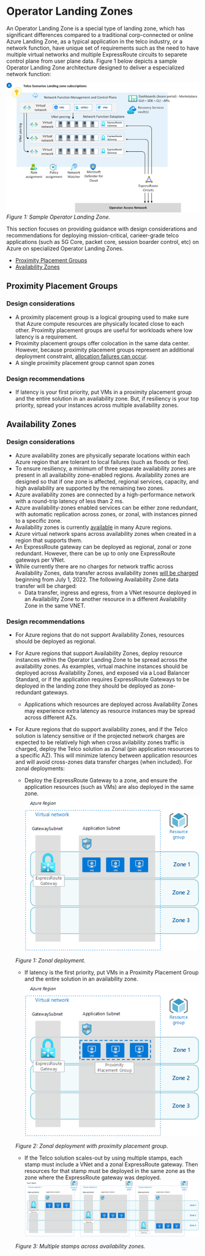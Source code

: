 # Operator Landing Zones

An Operator Landing Zone is a special type of landing zone, which has significant differences compared to a traditional corp-connected or online Azure Landing Zone, as a typical application in the telco industry, or a network function, have unique set of requirements such as the need to have multiple virtual networks and multiple ExpressRoute circuits to separete control plane from user plane data. Figure 1 below depicts a sample Operator Landing Zone architecture designed to deliver a especialized network function:

![Figure 1: Sample Operator Landing Zone](./sample-operator-landing-zone.png)
_Figure 1: Sample Operator Landing Zone._

This section focuses on providing guidance with design considerations and recommendations for deploying mission-critical, carieer-grade telco applications (such as 5G Core, packet core, session boarder control, etc) on Azure on specialized Operator Landing Zones.

- [Proximity Placement Groups](#proximity-placement-groups)
- [Availability Zones](#availability-zones)

## Proximity Placement Groups

### Design considerations

- A proximity placement group is a logical grouping used to make sure that Azure compute resources are physically located close to each other. Proximity placement groups are useful for workloads where low latency is a requirement.
- Proximity placement groups offer colocation in the same data center. However, because proximity placement groups represent an additional deployment constraint, [allocation failures can occur](https://docs.microsoft.com/azure/virtual-machines/co-location#what-to-expect-when-using-proximity-placement-groups).
- A single proximity placement group cannot span zones

### Design recommendations

- If latency is your first priority, put VMs in a proximity placement group and the entire solution in an availability zone. But, if resiliency is your top priority, spread your instances across multiple availability zones.

## Availability Zones

### Design considerations

- Azure availability zones are physically separate locations within each Azure region that are tolerant to local failures (such as floods or fire).
- To ensure resiliency, a minimum of three separate availability zones are present in all availability zone-enabled regions. Availability zones are designed so that if one zone is affected, regional services, capacity, and high availability are supported by the remaining two zones.
- Azure availability zones are connected by a high-performance network with a round-trip latency of less than 2 ms.
- Azure availability-zones enabled services can be either zone redundant, with automatic replication across zones, or zonal, with instances pinned to a specific zone.
- Availability zones is currently [available](https://docs.microsoft.com/azure/availability-zones/az-overview#azure-regions-with-availability-zones) in many Azure regions.
- Azure virtual network spans across availability zones when created in a region that supports them.
- An ExpressRoute gateway can be deployed as regional, zonal or zone redundant. However, there can be up to only one ExpressRoute gateways per VNet.
- While currently there are no charges for network traffic across Availability Zones, data transfer across availability zones [will be charged](https://azure.microsoft.com/pricing/details/bandwidth/) beginning from July 1, 2022. The following Availability Zone data transfer will be charged:
  - Data transfer, ingress and egress, from a VNet resource deployed in an Availability Zone to another resource in a different Availability Zone in the same VNET.

### Design recommendations

- For Azure regions that do not support Availability Zones, resources should be deployed as regional.
- For Azure regions that support Availability Zones, deploy resource instances within the Operator Landing Zone to be spread across the availability zones. As examples, virtual machine instances should be deployed across Availability Zones, and exposed via a Load Balancer Standard, or if the application requires ExpressRoute Gateways to be deployed in the landing zone they should be deployed as zone-redundant gateways.
  - Applications which resources are deployed across Availability Zones may experience extra latency as resource instances may be spread across different AZs.
- For Azure regions that do support availability zones, and if the Telco solution is latency sensitive or if the projected network charges are expected to be relatively high when cross avilability zones traffic is charged, deploy the Telco solution as Zonal (pin application resources to a specific AZ). This will minimize latency between application resources and will avoid cross-zones data transfer charges (when included). For zonal deployments:
  - Deploy the ExpressRoute Gateway to a zone, and ensure the application resources (such as VMs) are also deployed in the same zone.
  ![Figure 1: Zonal deployment](./zonal-deployment.png)

  _Figure 1: Zonal deployment._
  - If latency is the first priority, put VMs in a Proximity Placement Group and the entire solution in an availability zone.
  ![Figure 2: Zonal deployment with proximity placement group](./zonal-deployment-ppg.png)

  _Figure 2: Zonal deployment with proximity placement group._
  - If the Telco solution scales-out by using multiple stamps, each stamp must include a VNet and a zonal ExpressRoute gateway. Then resources for that stamp must be deployed in the same zone as the zone where the ExpressRoute gateway was deployed.
  ![Figure 3: Multiple stamps across availability zones](./zonal-deployment-multiple-stamps.png)

   _Figure 3: Multiple stamps across availability zones._
